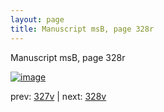 ```yaml
---
layout: page
title: Manuscript msB, page 328r
---
```


Manuscript msB, page 328r

[![image](http://www.homermultitext.org/iipsrv?OBJ=IIP,1.0&FIF=/project/homer/pyramidal/deepzoom/hmt/vbbifolio/pending/vb_327v_328r.tif&WID=100&CVT=JPEG)](http://www.homermultitext.org/ict2/?urn=urn:cite2:hmt:vbbifolio.pending:vb_327v_328r)

prev:  [327v](../327v) | next:  [328v](../328v)

